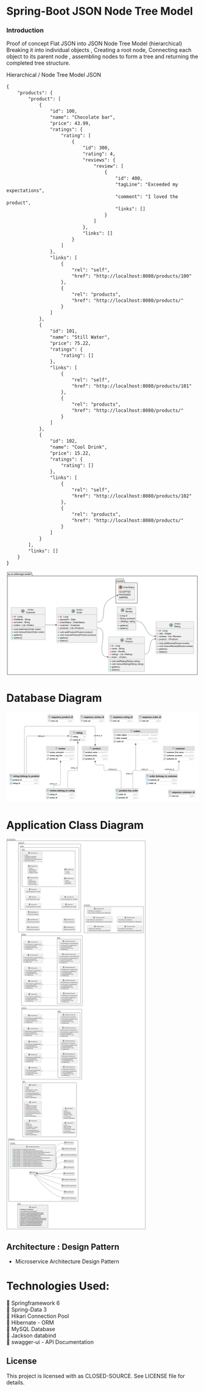 # Spring-Boot JSON Node Tree Model
### Introduction
Proof of concept Flat JSON into JSON Node Tree Model (hierarchical)
Breaking it into individual objects ,
Creating a root node, Connecting each object to its parent node ,
assembling nodes to form a tree and returning the completed tree structure.

 Hierarchical / Node Tree Model JSON
```
{
	"products": {
		"product": [
			{
				"id": 100,
				"name": "Chocolate bar",
				"price": 43.99,
				"ratings": {
					"rating": [
						{
							"id": 300,
							"rating": 4,
							"reviews": {
								"review": [
									{
										"id": 400,
										"tagLine": "Exceeded my expectations",
										"comment": "I loved the product",
										"links": []
									}
								]
							},
							"links": []
						}
					]
				},
				"links": [
					{
						"rel": "self",
						"href": "http://localhost:8080/products/100"
					},
					{
						"rel": "products",
						"href": "http://localhost:8080/products/"
					}
				]
			},
			{
				"id": 101,
				"name": "Still Water",
				"price": 75.22,
				"ratings": {
					"rating": []
				},
				"links": [
					{
						"rel": "self",
						"href": "http://localhost:8080/products/101"
					},
					{
						"rel": "products",
						"href": "http://localhost:8080/products/"
					}
				]
			},
			{
				"id": 102,
				"name": "Cool Drink",
				"price": 15.22,
				"ratings": {
					"rating": []
				},
				"links": [
					{
						"rel": "self",
						"href": "http://localhost:8080/products/102"
					},
					{
						"rel": "products",
						"href": "http://localhost:8080/products/"
					}
				]
			}
		],
		"links": []
	}
}
```

![Model/Entity Class Diagram](./images/img.png)

# Database Diagram
![db_tables](./images/db_tables.png)

# Application Class Diagram
![app_structure_uml.png](./images/app_structure_uml.png)

## Architecture : Design Pattern
- Microservice Architecture Design Pattern

# Technologies Used:

🔘   Springframework 6 <br/>
🔘   Spring-Data 3 <br/>
🔘   Hikari Connection Pool <br/>
🔘   Hibernate - ORM <br/>
🔘   MySQL Database <br/>
🔘   Jackson databind <br/>
🔘   swagger-ui - API Documentation <br/>

## License
This project is licensed with as CLOSED-SOURCE. See LICENSE file for details.
